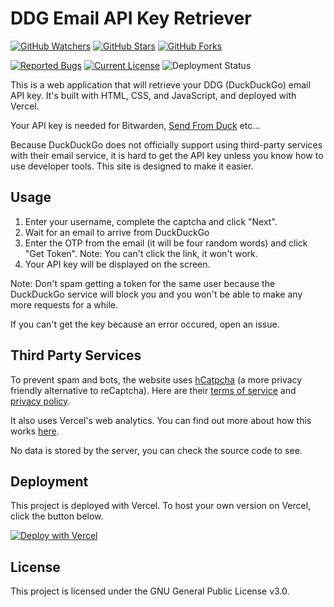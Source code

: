 # DDG Email API Key Retriever
[![GitHub Watchers](https://img.shields.io/github/watchers/Hamster45105/ddgemail-token?style=social)](https://github.com/Hamster45105/ddgemail-token/watchers)
[![GitHub Stars](https://img.shields.io/github/stars/Hamster45105/ddgemail-token?style=social)](https://github.com/Hamster45105/ddgemail-token/stargazers)
[![GitHub Forks](https://img.shields.io/github/forks/Hamster45105/ddgemail-token?style=social)](https://github.com/Hamster45105/ddgemail-token/forks)


[![Reported Bugs](https://img.shields.io/github/issues/Hamster45105/ddgemail-token/bug?label=Reported%20Bugs&style=flat&color=cc4453)](https://github.com/Hamster45105/ddgemail-token/issues?q=is%3Aopen+is%3Aissue+label%3Abug)
[![Current License](https://img.shields.io/github/license/Hamster45105/ddgemail-token?label=License&style=flat)](https://github.com/Hamster45105/ddgemail-token/blob/main/LICENSE)
![Deployment Status](https://img.shields.io/github/deployments/Hamster45105/ddgemail-token/Production?logo=vercel&label=Deployment)

This is a web application that will retrieve your DDG (DuckDuckGo) email API key. It's built with HTML, CSS, and JavaScript, and deployed with Vercel.

Your API key is needed for Bitwarden, [Send From Duck](https://hamster45105.github.io/DuckAddressSend/) etc...

Because DuckDuckGo does not officially support using third-party services with their email service, it is hard to get the API key unless you know how to use developer tools. This site is designed to make it easier.

## Usage

1. Enter your username, complete the captcha and click "Next".
2. Wait for an email to arrive from DuckDuckGo
3. Enter the OTP from the email (it will be four random words) and click "Get Token". Note: You can't click the link, it won't work.
4. Your API key will be displayed on the screen.

Note: Don't spam getting a token for the same user because the DuckDuckGo service will block you and you won't be able to make any more requests for a while.

If you can't get the key because an error occured, open an issue.

## Third Party Services
To prevent spam and bots, the website uses [hCatpcha](https://www.hcaptcha.com/what-is-hcaptcha-about) (a more privacy friendly alternative to reCaptcha). Here are their [terms of service](https://hcaptcha.com/terms) and [privacy policy](https://hcaptcha.com/privacy).

It also uses Vercel's web analytics. You can find out more about how this works [here](https://vercel.com/docs/analytics).

No data is stored by the server, you can check the source code to see.

## Deployment

This project is deployed with Vercel. To host your own version on Vercel, click the button below.

[![Deploy with Vercel](https://vercel.com/button)](https://vercel.com/new/clone?repository-url=https%3A%2F%2Fgithub.com%2FHamster45105%2Fddgemail-token&env=HCAPTCHA_SECRET_KEY&envDescription=reCaptcha%20secret%20key%20required%20to%20verify%20requests&envLink=https%3A%2F%2Fwww.google.com%2Frecaptcha%2Fadmin%2Fcreate&project-name=ddgemail-token&repository-name=ddgemail-token)

## License

This project is licensed under the GNU General Public License v3.0.

